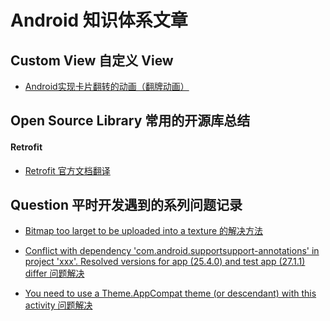 # Android 知识体系文章




## Custom View 自定义 View
* [Android实现卡片翻转的动画（翻牌动画）](https://github.com/ZhangMiao147/android_learning_notes/blob/master/view/Android%E5%AE%9E%E7%8E%B0%E5%8D%A1%E7%89%87%E7%BF%BB%E8%BD%AC%E7%9A%84%E5%8A%A8%E7%94%BB%EF%BC%88%E7%BF%BB%E7%89%8C%E5%8A%A8%E7%94%BB%EF%BC%89.md)



## Open Source Library 常用的开源库总结

#### Retrofit
* [Retrofit 官方文档翻译](https://github.com/ZhangMiao147/android_learning_notes/blob/master/OpenSourceLibrary/Retrofit%E5%AE%98%E6%96%B9%E6%96%87%E6%A1%A3%E7%BF%BB%E8%AF%91.md)

## Question 平时开发遇到的系列问题记录

* [Bitmap too larget to be uploaded into a texture 的解决方法](https://github.com/ZhangMiao147/android_learning_notes/blob/master/question/Bitmap%20too%20larget%20to%20be%20uploaded%20into%20a%20texture%E7%9A%84%E8%A7%A3%E5%86%B3%E6%96%B9%E6%B3%95.md)

* [Conflict with dependency 'com.android.supportsupport-annotations' in project 'xxx'. Resolved versions for app (25.4.0) and test app (27.1.1) differ 问题解决](https://github.com/ZhangMiao147/android_learning_notes/blob/master/question/Conflict%20with%20dependency%20'com.android.supportsupport-annotations'%20in%20project%20'xxx'.%20Resolved%20versions%20for%20app%20(25.4.0)%20and%20test%20app%20(27.1.1)%20differ%E9%97%AE%E9%A2%98%E8%A7%A3%E5%86%B3.md)

* [You need to use a Theme.AppCompat theme (or descendant) with this activity 问题解决](https://github.com/ZhangMiao147/android_learning_notes/blob/master/question/You%20need%20to%20use%20a%20Theme.AppCompat%20theme%20(or%20descendant)%20with%20this%20activity%20%E9%97%AE%E9%A2%98%E8%A7%A3%E5%86%B3.md)






